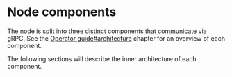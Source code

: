 # Node components

The node is split into three distinct components that communicate via gRPC. See the
[Operator guide#architecture](../operator/architecture.md) chapter for an overview of each component.

The following sections will describe the inner architecture of each component.
